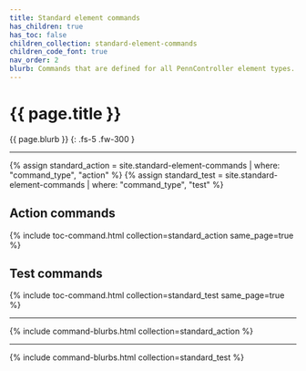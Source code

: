 ```yaml
---
title: Standard element commands
has_children: true
has_toc: false
children_collection: standard-element-commands
children_code_font: true
nav_order: 2
blurb: Commands that are defined for all PennController element types. 
---
```


# {{ page.title }}

{{ page.blurb }}
{: .fs-5 .fw-300 }

---

{% assign standard_action = site.standard-element-commands | where: "command_type", "action" %}
{% assign standard_test = site.standard-element-commands | where: "command_type", "test" %}

## Action commands

{% include toc-command.html collection=standard_action same_page=true %}

## Test commands

{% include toc-command.html collection=standard_test same_page=true %}

---

{% include command-blurbs.html collection=standard_action %}

---

{% include command-blurbs.html collection=standard_test %}
